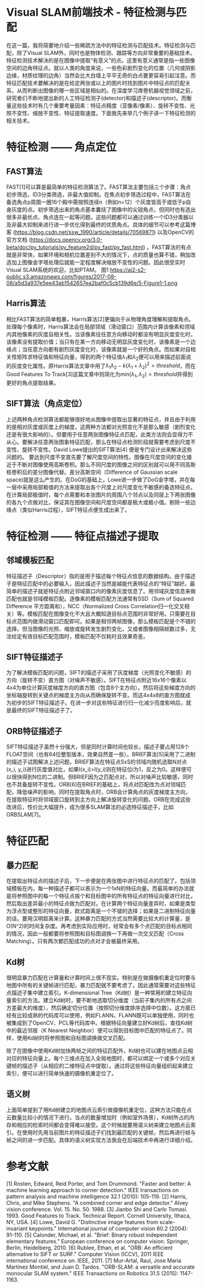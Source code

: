 # Visual SLAM前端技术 - 特征检测与匹配
在这一篇，我将简要地介绍一些稀疏方法中的特征检测与匹配技术。特征检测与匹配，除了Visual SLAM外，同时也是物体检测、跟踪等方向非常重要的基础技术。特征检测技术解决的是在图像中提取“有意义”的点。这里有意义通常是指一些图像空间的边角特征点。就以人类的角度来说，一些色彩剧烈变化的位置（几何或阴影边缘，材质纹理的边角）当然会比大白墙上平平无奇的白点要更容易引起注意。而特征匹配技术要解决的是在给定两张或以上的图片时找到图片中特征点的匹配关系，从而判断出图像的哪一些区域是相似的。在深度学习席卷机器视觉领域之前，研究者们不断地提出新的人工特征检测子(detector)和描述子(descriptor)。而衡量这些技术时有几个重要考量因素：特征点精度（亚像素/像素）、旋转不变性、光照不变性、缩放不变性、特征提取速度。下面我先来举几个例子讲一下特征检测的相关技术。
# 特征检测 —— 角点定位
## FAST算法
FAST[1]可以算是最简单的特征检测算法了。FAST算法主要包括三个步骤：角点初步筛选，ID3分类筛选，非最大值抑制。在焦点初步筛选过程中，FAST算法在备选角点p周围一圈16个殿中需按照连续n（例如n=12）个灰度皆高于或低于p自身灰度的点。初步筛选出来的角点基本囊括了图像中的尖锐角点，但同时也有选出很多非最优点、角点连在一起等问题。这些问题都可以通过训练一个ID3分类器以及非最大抑制来进行进一步优化得到最终的优质角点。具体的细节可以参考这篇博客 (https://blog.csdn.net/ssw_1990/article/details/70569871) 以及OpenCV的官方文档 (https://docs.opencv.org/3.0-beta/doc/py_tutorials/py_feature2d/py_fast/py_fast.html) 。FAST算法的有点就是非常快，如果环境和相机位置差别不大的情况下，点的质量也算不错，稍加改造加上图像金字塔处理后就能一定程度解决缩放不变性的问题。因此很受实时Visual SLAM系统的欢迎，比如PTAM。
图1 https://ai2-s2-public.s3.amazonaws.com/figures/2017-08-08/a5d3a937e5ee43ab1542657ea2baf0c5cb139d6e/5-Figure1-1.png

## Harris算法
相比FAST算法的简单粗暴，Harris算法[2]更偏向于从物理角度理解和提取角点。处理每个像素时，Harris算法会在局部领域（滑动窗口）范围内计算该像素和领域内其他像素的灰度自相关性。当该像素往任意方向移动时都没有明显灰度变化时，该像素没有提取价值；当只有在某一方向移动无明显灰度变化时，该像素是一个边缘点；当任意方向都有剧烈灰度变化时，该像素就是一个好的角点。而如果对自相关性矩阵求特征值和特征向量，得到的两个特征值$\lambda_1$和$\lambda_2$便可以用来描述前面说的灰度变化属性。原Harris算法文章中用了$\lambda_1\lambda_2 - k(\lambda_1 + \lambda_2)^2 > threshold$，而在Good Features To Track[3]这篇文章中则简化为$min(\lambda_1, \lambda_2) > threshold$并得到更好的角点提取结果。

## SIFT算法（角点定位）
上述两种角点检测算法都能够很好地从图像中提取出显著的特征点，并且由于利用的是相对灰度或灰度上的梯度，这两种方法都对光照变化不是那么敏感（剧烈变化还是有很大影响的）。但要用于任意两张图像特征点匹配，此类方法则会显得力不从心。要解决任意两张图象特征匹配，那么在特征点检测阶段就需要考虑到尺度不变性、旋转不变性。David Lowe提出的SIFT算法[4] 便是专门设计出来解决这些问题的。
要达到尺度不变首先要了解尺度空间的特性。图像在尺度空间的变化接近于不断对图像使用高斯卷积。那么不同尺度的图像之间的区别就可以用不同高斯核卷积后的差分图像代替。差分高斯空间（Difference of Gaussian scale space)就是这么产生的。在DoG的基础上，Lowe进一步做了DoG金字塔，并在每一层中采用局部极值的方法来提取出各个尺度上对尺度变化不敏感的备选特征点。在计算局部极值时，每个点需要和本张图片的周围八个邻点以及同层上下两张图像的各九个点做对比，保证其在图像空间和尺度空间都是极大或极小值。剔除一些边缘点（类似Harris过程），SIFT特征点便生成出来了。

# 特征检测 —— 特征点描述子提取
## 邻域模板匹配
特征描述子（Descriptor）指的是用于描述每个特征点信息的数据结构。由于描述子是特征匹配中的必要输入，因此描述子当然是越能代表特征点的“特征”越好。最简单的描述子就是特征点附近邻域窗口内的像素灰度信息了。用邻域灰度信息来做匹配也就是邻域模板匹配。逐像素的模板匹配方法通常有SSD（Sum of Squared Difference 平方距离和），NCC（Normalized Cross Correlation归一化交叉相关）等。模板匹配在图像变化不大且大概知道目标点范围时非常好用。只需要在目标点范围内做滑动窗口匹配即可。如果是相邻两帧图像，那么模板匹配是个不错的选择。但当图像的光照、缩放或旋转发生剧烈变化，又或者图像相隔帧数过多，无法给定有效目标匹配范围时，模板匹配不仅耗时且效果奇差。

## SIFT特征描述子
为了解决模板匹配的问题，SIFT的描述子采用了灰度梯度（光照变化不敏感）的方向（旋转不变）直方图（对噪声不敏感）。SIFT在特征点附近16x16个像素以4x4为单位计算灰度梯度方向的直方图（包含8个主方向）。然后将这些梯度方向的坐标轴旋转到关键点的梯度主方向从而确保旋转不变。而这4x4x8的直方图就成为初步的SIFT特征描述子。在进一步对这些特征进行归一化减少亮度影响后，就是最终的SIFT特征描述子了。

## ORB特征描述子
SIFT特征描述子虽然十分强大，但是同时计算时间也较长，描述子要占用128个FLOAT空间（也有64位整型版本，效果自然差一些）。BRIEF算法[5]采用了二进制的描述子试图解决上述问题。BRIEF算法在特征点SxS的邻域内随机选取N对点(x_i, y_i)进行灰度值对比，如果I(x_i)>I(y_i)则在特征位i为1，反之为0。这样便可以很快得到N位的二进制。但BRIEF因为之匹配点对，所以对噪声比较敏感，同时也不具备旋转不变性。ORB[6]在BRIEF的基础上，将点对匹配改为点对领域匹配，降低噪声的影响。同时在提取角点时，ORB会计算角点的灰度梯度主方向，在提取特征时将邻域窗口旋转到主方向上解决旋转变化的问题。ORB在完成这些改进后，性价比大幅提升，成为很多SLAM算法的必选特征描述子，比如ORBSLAM[7]。

# 特征匹配
## 暴力匹配
在提取出特征点的描述子后，下一步便是在两张图中进行特征点的匹配了。包括领域模板在内，每一种描述子都可以表示为一个1xN的特征向量。而最简单的办法就是将参照图中的每一个特征点挨个和目标图中的所有特征点的特征向量进行对比，然后取出差异最小的特征点做为匹配对。在计算两个特征向量差异时，如果是类型为浮点型或整形的特征向量，欧式距离是一个不错的选择；如果是二进制特征向量的话，要用汉明距离来计算。这种暴力匹配的方式当然需要比较大的计算量，是O(N^2)的时间复杂度。再考虑到实际应用时，经常会有多个点匹配的目标点相同的情况，因此一般都要将参照图和目标图调换一下再做一次交叉匹配（Cross Matching）。只有两次都匹配成功的点对才会被最终采用。

## Kd树
很明显暴力匹配在计算量和计算时间上很不现实。特别是在做摄像机重定位时要与地图中所有的关键帧进行匹配，暴力匹配就不要考虑了。因此通常需要对这些特征点描述子集中建立索引。K-dimensional Tree（Kd树）是一种常用的建立特征向量索引的方法。建立Kd树时，要不断地选取切分维度（当前子集内的所有点之间方差最大的维度），然后确定切分位置（按照切分维度排序选择中位数）。这方面已经有比较成熟的代码库可以使用，例如FLANN。FLANN既可以单独使用，同时也被集成到了OpenCV、PCL等代码库中。根据特征向量建立好Kd树后，查找Kd树中的最近邻居（K Nearest Neighbor）便可以得到目标图中匹配的特征点了。同样，使用Kd树时将参照图和目标图调换做交叉匹配。

除了在图像中使用Kd树加快两帧之间的特征匹配外，Kd树也可以建在地图点云相对应的特征向量上。每个三维点在加入全局地图时，都可以绑定一个或多个对应关键帧的描述子（从相应的二维特征点中提取）。通过将这些特征向量组织起来建立索引，便可以进行简单快速的摄像机重定位了。

## 语义树
上面简单提到了用Kd树建立的地图点云索引做摄像机重定位，这种方法只能在点云数量比较小的情况下进行。当点的数量增加时（例如室外场景），Kd树所占的内存和相应的检索时间都会变得难以接受。这个时候就要用语义树来建立地图点云索引。在使用时先用当前图片的特征描述子们找到最匹配的关键帧，然后再进行帧与帧之间的进一步匹配。具体的语义树实现方法我会在后端技术中再进行详细介绍。

# 参考文献
[1] Rosten, Edward, Reid Porter, and Tom Drummond. "Faster and better: A machine learning approach to corner detection." IEEE transactions on pattern analysis and machine intelligence 32.1 (2010): 105-119.
[2] Harris, Chris, and Mike Stephens. "A combined corner and edge detector." Alvey vision conference. Vol. 15. No. 50. 1988.
[3] Jianbo Shi and Carlo Tomasi. 1993. Good Features to Track. Technical Report. Cornell University, Ithaca, NY, USA.
[4] Lowe, David G. "Distinctive image features from scale-invariant keypoints." International journal of computer vision 60.2 (2004): 91-110.
[5] Calonder, Michael, et al. "Brief: Binary robust independent elementary features." European conference on computer vision. Springer, Berlin, Heidelberg, 2010.
[6] Rublee, Ethan, et al. "ORB: An efficient alternative to SIFT or SURF." Computer Vision (ICCV), 2011 IEEE international conference on. IEEE, 2011.
[7] Mur-Artal, Raul, Jose Maria Martinez Montiel, and Juan D. Tardos. "ORB-SLAM: a versatile and accurate monocular SLAM system." IEEE Transactions on Robotics 31.5 (2015): 1147-1163.